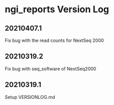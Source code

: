 # ngi_reports Version Log

## 20210407.1
Fix bug with the read counts for NextSeq 2000

## 20210319.2
Fix bug with seq_software of NextSeq2000

## 20210319.1
Setup VERSIONLOG.md

